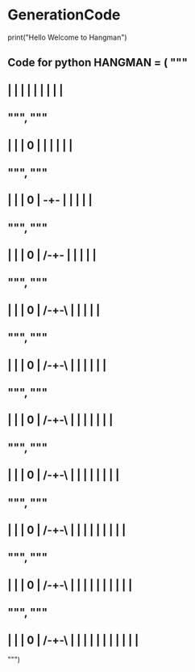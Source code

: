 # GenerationCode

print("Hello Welcome to Hangman")

Code for python
HANGMAN = (
"""
-----
|   |
|
|
|
|
|
|
|
--------
""",
"""
-----
|   |
|   0
|
|
|
|
|
|
--------
""",
"""
-----
|   |
|   0
|  -+-
|
|
|
|
|
--------
""",
"""
-----
|   |
|   0
| /-+-
|
|
|
|
|
--------
""",
"""
-----
|   |
|   0
| /-+-\ 
|
|
|
|
|
--------
""",
"""
-----
|   |
|   0
| /-+-\ 
|   | 
|
|
|
|
--------
""",
"""
-----
|   |
|   0
| /-+-\ 
|   | 
|   | 
|
|
|
--------
""",
"""
-----
|   |
|   0
| /-+-\ 
|   | 
|   | 
|  |
|
|
--------
""",
"""
-----
|   |
|   0
| /-+-\ 
|   | 
|   | 
|  | 
|  | 
|
--------
""",
"""
-----
|   |
|   0
| /-+-\ 
|   | 
|   | 
|  | | 
|  | 
|
--------
""",
"""
-----
|   |
|   0
| /-+-\ 
|   | 
|   | 
|  | | 
|  | | 
|
--------
""")
